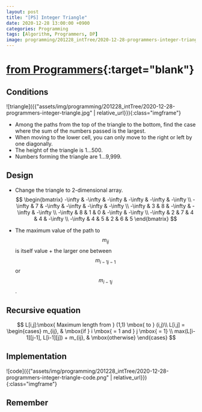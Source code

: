 ```yaml
---
layout: post
title: "[PS] Integer Triangle"
date: 2020-12-28 13:00:00 +0900
categories: Programming
tags: [Algorithm, Programmers, DP]
image: programming/201228_intTree/2020-12-28-programmers-integer-triangle.jpg
---
```


# [from Programmers](https://programmers.co.kr/learn/courses/30/lessons/43105){:target="blank"}

## Conditions

![triangle]({{"assets/img/programming/201228_intTree/2020-12-28-programmers-integer-triangle.jpg" | relative_url}}){:class="imgframe"}  

<!-- - 위와 같은 삼각형의 꼭대기에서 바닥까지 이어지는 경로 중, 거쳐간 숫자의 합이 가장 큰 경우를 찾음.  
- 아래 칸으로 이동할 때는 대각선으로 한 칸 오른쪽 또는 왼쪽으로만 이동 가능.  
- 삼각형의 높이는 1 이상 500 이하.  
- 삼각형을 이루는 숫자는 0 이상 9,999 이하 정수.   -->

- Among the paths from the top of the triangle to the bottom, find the case where the sum of the numbers passed is the largest.  
- When moving to the lower cell, you can only move to the right or left by one diagonally.  
- The height of the triangle is 1...500.  
- Numbers forming the triangle are 1...9,999.  

## Design

<!-- - 이차원 배열 형태로 변경.   -->
- Change the triangle to 2-dimensional array.  
$$
\begin{bmatrix}
-\infty & -\infty & -\infty & -\infty & -\infty & -\infty \\
-\infty & 7 & -\infty & -\infty & -\infty & -\infty \\
-\infty & 3 & 8 & -\infty & -\infty & -\infty \\
-\infty & 8 & 1 & 0 & -\infty & -\infty \\
-\infty & 2 & 7 & 4 & 4 & -\infty \\
-\infty & 4 & 5 & 2 & 6 & 5
\end{bmatrix}
$$  
<!-- - $$ m_{ij} $$까지 경로의 최대값은 $$ m_{i-1j-1} $$ 혹은 $$ m_{i-1j} $$ 중 큰 값 + 자기 값.   -->
- The maximum value of the path to $$ m_{ij} $$ is itself value + the larger one between $$ m_{i-1j-1} $$ or $$ m_{i-1j} $$.  

## Recursive equation

$$
L[i,j]:\mbox{ Maximum length from } (1,1) \mbox{ to } (i,j)\\
L[i,j] =  
\begin{cases}
m_{ij}, & \mbox{if } i \mbox{ = 1 and } j \mbox{ = 1} \\
max(L[i-1][j-1], L[i-1][j]) + m_{ij}, & \mbox{otherwise}
\end{cases}
$$

## Implementation

![code]({{"assets/img/programming/201228_intTree/2020-12-28-programmers-integer-triangle-code.png" | relative_url}}){:class="imgframe"}  

## Remember
